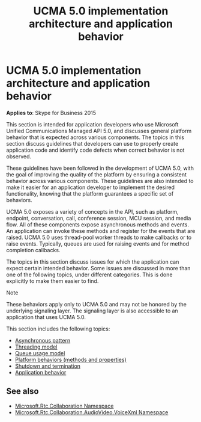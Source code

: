 ﻿---
title: UCMA 5.0 implementation architecture and application behavior
TOCTitle: UCMA 5.0 implementation architecture and application behavior
ms:assetid: 583aba66-4638-4158-b8fd-e22619d89dad
ms:mtpsurl: https://msdn.microsoft.com/library/Dn466075(v=office.16)
ms:contentKeyID: 65240009
ms.date: 07/27/2015
mtps_version: v=office.16
---

# UCMA 5.0 implementation architecture and application behavior

**Applies to**: Skype for Business 2015

This section is intended for application developers who use Microsoft Unified Communications Managed API 5.0, and discusses general platform behavior that is expected across various components. The topics in this section discuss guidelines that developers can use to properly create application code and identify code defects when correct behavior is not observed. 

These guidelines have been followed in the development of UCMA 5.0, with the goal of improving the quality of the platform by ensuring a consistent behavior across various components. These guidelines are also intended to make it easier for an application developer to implement the desired functionality, knowing that the platform guarantees a specific set of behaviors.

UCMA 5.0 exposes a variety of concepts in the API, such as platform, endpoint, conversation, call, conference session, MCU session, and media flow. All of these components expose asynchronous methods and events. An application can invoke these methods and register for the events that are raised. UCMA 5.0 uses thread-pool worker threads to make callbacks or to raise events. Typically, queues are used for raising events and for method completion callbacks. 

The topics in this section discuss issues for which the application can expect certain intended behavior. Some issues are discussed in more than one of the following topics, under different categories. This is done explicitly to make them easier to find.

> [!NOTE]
> These behaviors apply only to UCMA 5.0 and may not be honored by the underlying signaling layer. The signaling layer is also accessible to an application that uses UCMA 5.0.

This section includes the following topics:

- [Asynchronous pattern](asynchronous-pattern.md)
- [Threading model](threading-model.md)
- [Queue usage model](queue-usage-model.md)
- [Platform behaviors (methods and properties)](platform-behaviors-methods-and-properties.md)
- [Shutdown and termination](shutdown-and-termination.md)
- [Application behavior](application-behavior.md)

## See also

- [Microsoft.Rtc.Collaboration Namespace](/dotnet/api/microsoft.rtc.collaboration?view=ucma-api-5.0)
- [Microsoft.Rtc.Collaboration.AudioVideo.VoiceXml Namespace](/dotnet/api/Microsoft.Rtc.Collaboration.AudioVideo.VoiceXml?view=ucma-voice)